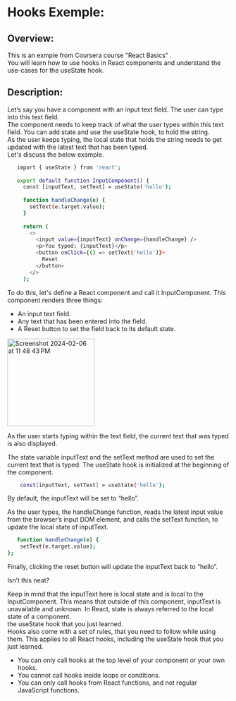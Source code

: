 # Hooks Exemple:  

## Overview:

This is an exmple from Coursera course "React Basics" .  
You will learn how to use hooks in React components and understand the use-cases for the useState hook.  

## Description:  
Let’s say you have a component with an input text field. The user can type into this text field.  
The component needs to keep track of what the user types within this text field. You can add state and use the useState hook, to hold the string.  
As the user keeps typing, the local state that holds the string needs to get updated with the latest text that has been typed.  
Let's discuss the below example.  

 ```bash
    import { useState } from 'react';
    
    export default function InputComponent() { 
      const [inputText, setText] = useState('hello'); 
    
      function handleChange(e) { 
        setText(e.target.value); 
      } 
    
      return ( 
        <> 
          <input value={inputText} onChange={handleChange} /> 
          <p>You typed: {inputText}</p> 
          <button onClick={() => setText('hello')}> 
            Reset 
          </button> 
        </> 
      ); 
```

To do this, let's define a React component and call it InputComponent. This component renders three things:  

- An input text field.  
- Any text that has been entered into the field.   
- A Reset button to set the field back to its default state.   
<img width="198" alt="Screenshot 2024-02-06 at 11 48 43 PM" src="https://github.com/SaidaDAGDOUG/hooks-React/assets/92460033/8d65d6c3-56e0-42af-9a23-d7677042b9d9">

As the user starts typing within the text field, the current text that was typed is also displayed.

The state variable inputText and the setText method are used to set the current text that is typed. The useState hook is initialized at the beginning of the component.  

```bash
    const[inputText, setText] = useState('hello');
```
By default, the inputText will be set to “hello”.

As the user types, the handleChange function, reads the latest input value from the browser’s input DOM element, and calls the setText function, to update the local state of inputText.  
```bash
   function handleChange(e) {
    setText(e.target.value);
};
```
Finally, clicking the reset button will update the inputText back to “hello”.   

Isn’t this neat?  

Keep in mind that the inputText here is local state and is local to the InputComponent. This means that outside of this component, inputText is unavailable and unknown. In React, state is always referred to the local state of a component.  
the useState hook that you just learned.  
Hooks also come with a set of rules, that you need to follow while using them. This applies to all React hooks, including the useState hook that you just learned.  
  - You can only call hooks at the top level of your component or your own hooks.   
  - You cannot call hooks inside loops or conditions. 
  - You can only call hooks from React functions, and not regular JavaScript functions. 
